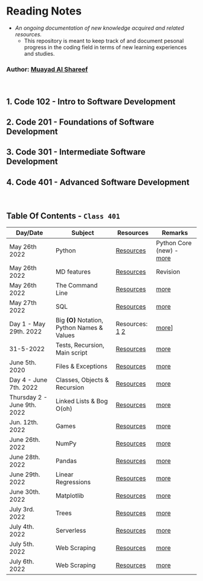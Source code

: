 # Reading Notes
 - *An ongoing documentation of new knowledge acquired and related resources.*
   - This repository is meant to keep track of and document pesonal progress in the coding field in terms of new learning experiences and studies.

### Author: [Muayad Al Shareef](https://github.com/muayedjj)

<br/>

## 1. Code 102 - Intro to Software Development
## 2. Code 201 - Foundations of Software Development
## 3. Code 301 - Intermediate Software Development
## 4. Code 401 - Advanced Software Development

<br/>

## Table Of Contents - **`Class 401`**

| Day/Date | Subject | Resources | Remarks |
| -------- | ------- | --------- | ------- |
| May 26th 2022 | Python | [Resources](https://www.sololearn.com) | Python Core (new) - [more](./Pages/assets/cert-25901784-1073.png) |
| May 26th 2022 | MD features | [Resources](https://www.markdownguide.org/extended-syntax/) | Revision |
| May 26th 2022 | The Command Line | [Resources](https://ryanstutorials.net/linuxtutorial/) | [more](./Pages/CLI.md) |
| May 27th 2022 | SQL | [Resources](https://sqlbolt.com/) | [more](./Pages/SQL.md) |
| Day 1 - May 29th. 2022| Big **(O)** Notation, Python Names & Values | Resources:   [1](https://rob-bell.net/2009/06/a-beginners-guide-to-big-o-notation/)   [2](https://www.youtube.com/watch?v=_AEJHKGk9ns) | [more](./Pages/Day1.md)] |
| 31-5-2022 | Tests, Recursion, Main script | [Resources](https://canvas.instructure.com/courses/4839248/discussion_topics/14886137) | [more](./Pages/Day%202/reading.md) |
| June 5th. 2020 | Files & Exceptions | [Resources](https://canvas.instructure.com/courses/4839248/discussion_topics/14886136) | [more](./Pages/Day%203/D_3_Files_and_Exceptions) |
| Day 4 - June 7th. 2022 | Classes, Objects & Recursion | [Resources](https://canvas.instructure.com/courses/4839248/discussion_topics/14886144) | [more](./Pages/day_4/calsses_and_objects.md) |
| Thursday 2 - June 9th. 2022 | Linked Lists & Bog O(oh) | [Resources](https://canvas.instructure.com/courses/4839248/discussion_topics/14886172) | [more](./Pages/day_5/linked_lists.md) |
| Jun. 12th. 2022 | Games | [Resources](https://canvas.instructure.com/courses/4839248/discussion_topics/14886138) | [more](./Pages/day_6/ten_thousand_game_1.md) |
| June 26th. 2022 | NumPy | [Resources](https://canvas.instructure.com/courses/4839248/discussion_topics/14886143) | [more](./Pages/class_11/num_py.md) |
| June 28th. 2022 | Pandas | [Resources](https://canvas.instructure.com/courses/4839248/discussion_topics/14886151) | [more](./Pages/day_12/pandas_py_lib.md) |
| June 29th. 2022 | Linear Regressions | [Resources](https://canvas.instructure.com/courses/4839248/discussion_topics/14886145) | [more](./Pages/day_13/linear_regressions.md)
| June 30th. 2022 | Matplotlib | [Resources](https://canvas.instructure.com/courses/4839248/discussion_topics/14886152) | [more](./Pages/day_14/matplotlib.md)
| July 3rd. 2022 | Trees | [Resources](https://canvas.instructure.com/courses/4839248/assignments/30188526) | [more](./Pages/day_15/Trees.md)
| July 4th. 2022 | Serverless | [Resources](https://canvas.instructure.com/courses/4839248/discussion_topics/14886153) | [more](Pages/day_16/Serverless.md)
| July 5th. 2022 | Web Scraping | [Resources](https://canvas.instructure.com/courses/4839248/discussion_topics/14886154) | [more](Pages/day_17/web_scraping.md)
| July 6th. 2022 | Web Scraping | [Resources](https://canvas.instructure.com/courses/4839248/discussion_topics/14886155) | [more](Pages/day_18/Encryption.md)
